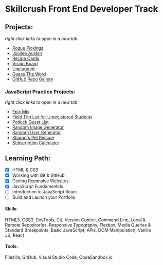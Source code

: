 # Skillcrush Front End Developer Track #

## Projects: ##
_right click links to open in a new tab_
- [Rogue Pickings](/rogue/index.html)
- [Jubilee Austen](/austen/index.html)
- [Recipe Cards](/recipe/index.html)
- [Vision Board](/vision/index.html)
- [Unplugged](/unplugged/index.html)
- [Guess The Word](/guess-the-word/index.html)
- [GitHub Repo Gallery](/github-repo-gallery/index.html)

### JavaScript Practice Projects: ###
_right click links to open in a new tab_
- [Epic Mix](/codesandbox-projects/epic-mix/index.html)
- [Field Trip List for Unregistered Students](/javaScript/field-trip/index.html)
- [Potluck Guest List](/codesandbox-projects/potluck-guest-list/index.html)
- [Random Image Generator](/javaScript/image-gen/index.html)
- [Random User Generator](/javaScript/user-gen/index.html)
- [Sharon's Pet Rescue](/codesandbox-projects/sharons-pet-rescue/index.html)
- [Subscription Calculator](/codesandbox-projects/subscription-calculator/index.html)

## Learning Path: ##
- [x] HTML & CSS
- [x] Working with Git & GitHub
- [x] Coding Reponsive Websites
- [x] JavaScript Fundamentals
- [ ] Introduction to JavaScript React
- [ ] Build and Launch your Portfolio

#### Skills: ####
HTML5, CSS3, DevTools, Git, Version Control, Command Line, Local & Remote Repositories, Responsive Typography, Flexbox, Media Queries & Standard Breakpoints, Basic JavaScript, APIs, DOM Manipulation, Vanilla JS, React

#### Tools: ####
Filezilla, GitHub, Visual Studio Code, CodeSandbox.io